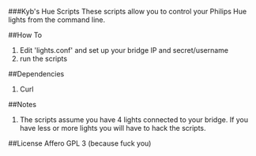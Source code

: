 ###Kyb's Hue Scripts
These scripts allow you to control your Philips Hue lights from the command line.

##How To
1. Edit 'lights.conf' and set up your bridge IP and secret/username
2. run the scripts

##Dependencies
1. Curl

##Notes
1. The scripts assume you have 4 lights connected to your bridge. If you have less or more lights you will have to hack the scripts.

##License
Affero GPL 3 (because fuck you)
